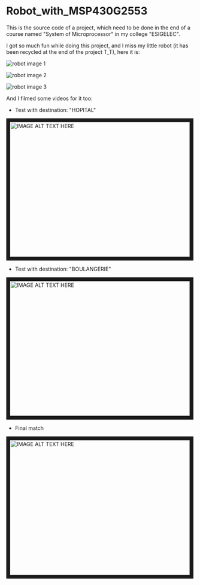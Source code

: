 # Robot_with_MSP430G2553

This is the source code of a project, which need to be done in the end of a course named "System of Microprocessor" in my college "ESIGELEC".

I got so much fun while doing this project, and I miss my little robot (it has been recycled at the end of the project T_T), here it is:

![robot image 1](http://res.cloudinary.com/dvlfojetn/image/upload/c_scale,w_500/v1478733456/Public/IMG_5804.jpg)

![robot image 2](http://res.cloudinary.com/dvlfojetn/image/upload/c_scale,h_500/v1478733460/Public/IMG_5810.jpg)

![robot image 3](http://res.cloudinary.com/dvlfojetn/image/upload/c_scale,w_500/v1478733463/Public/IMG_5816.jpg)

And I filmed some videos for it too:

* Test with destination: "HOPITAL"

<a href="http://www.youtube.com/watch?feature=player_embedded&v=6ctBbWgL4DU" target="_blank"><img src="http://img.youtube.com/vi/6ctBbWgL4DU/0.jpg" alt="IMAGE ALT TEXT HERE" width="480" height="360" border="10" /></a>

* Test with destination: "BOULANGERIE"

<a href="http://www.youtube.com/watch?feature=player_embedded&v=Eskt7FHoRMg" target="_blank"><img src="http://img.youtube.com/vi/Eskt7FHoRMg/0.jpg" alt="IMAGE ALT TEXT HERE" width="480" height="360" border="10" /></a>

* Final match

<a href="http://www.youtube.com/watch?feature=player_embedded&v=WWXYZd1ma9A" target="_blank"><img src="http://img.youtube.com/vi/WWXYZd1ma9A/0.jpg" alt="IMAGE ALT TEXT HERE" width="480" height="360" border="10" /></a>

